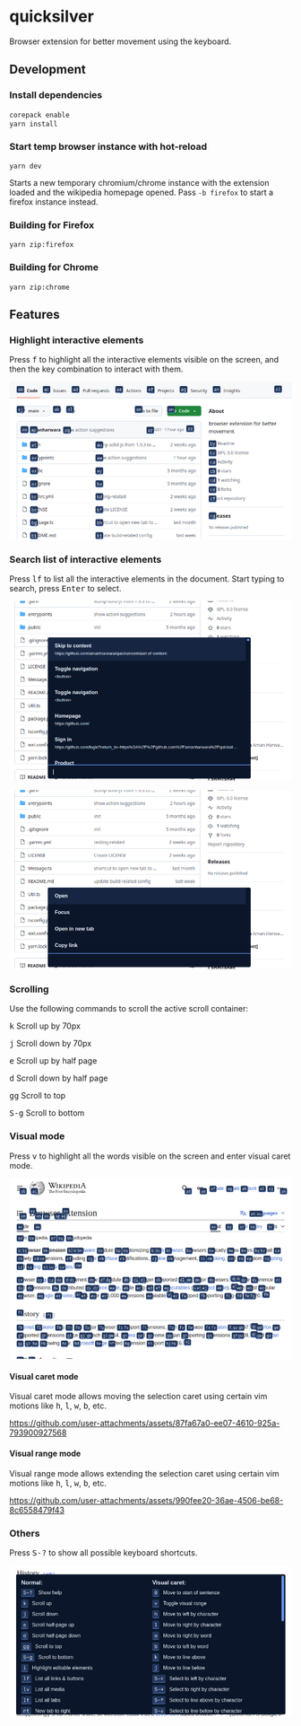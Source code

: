# quicksilver

Browser extension for better movement using the keyboard.

## Development

### Install dependencies

```console
corepack enable
yarn install
```

### Start temp browser instance with hot-reload

```console
yarn dev
```

Starts a new temporary chromium/chrome instance with the extension loaded and the wikipedia homepage opened. Pass `-b firefox` to start a firefox instance instead.

### Building for Firefox

```console
yarn zip:firefox
```

### Building for Chrome

```console
yarn zip:chrome
```

## Features

### Highlight interactive elements

Press <kbd>f</kbd> to highlight all the interactive elements visible on the screen, and then the key combination to interact with them.

![Screenshot of a github page showing all interactive elements highlight](./screenshots/highlight_interactive_elements_1.png)

### Search list of interactive elements

Press <kbd>lf</kbd> to list all the interactive elements in the document. Start typing to search, press <kbd>Enter</kbd> to select.

![Screenshot of a list of all interactive elements](./screenshots/list_interactive_elements_0.png)

![Screenshot of the menu for an interactive element](./screenshots/list_interactive_elements_1.png)

### Scrolling

Use the following commands to scroll the active scroll container:

<kbd>k</kbd> Scroll up by 70px

<kbd>j</kbd> Scroll down by 70px

<kbd>e</kbd> Scroll up by half page

<kbd>d</kbd> Scroll down by half page

<kbd>gg</kbd> Scroll to top

<kbd>S-g</kbd> Scroll to bottom

### Visual mode

Press <kbd>v</kbd> to highlight all the words visible on the screen and enter visual caret mode.

![Screenshot of wikipedia page with all visible words highlighted](./screenshots/visual_mode_highlights.png)

#### Visual caret mode

Visual caret mode allows moving the selection caret using certain vim motions like <kbd>h</kbd>, <kbd>l</kbd>, <kbd>w</kbd>, <kbd>b</kbd>, etc.

https://github.com/user-attachments/assets/87fa67a0-ee07-4610-925a-793900927568

#### Visual range mode

Visual range mode allows extending the selection caret using certain vim motions like <kbd>h</kbd>, <kbd>l</kbd>, <kbd>w</kbd>, <kbd>b</kbd>, etc.

https://github.com/user-attachments/assets/990fee20-36ae-4506-be68-8c6558479f43

### Others

Press <kbd>S-?</kbd> to show all possible keyboard shortcuts.

![Screenshot of the help page that shows all shortcuts](./screenshots/all_shortcuts.png)

